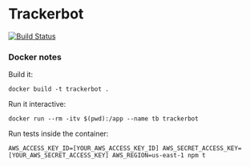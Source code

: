 # Trackerbot

[![Build Status](https://travis-ci.org/xpeppers/trackerbot.svg?branch=master)](https://travis-ci.org/xpeppers/trackerbot)

### Docker notes

Build it:
```
docker build -t trackerbot .
```

Run it interactive:
```
docker run --rm -itv $(pwd):/app --name tb trackerbot
```

Run tests inside the container:
```
AWS_ACCESS_KEY_ID=[YOUR_AWS_ACCESS_KEY_ID] AWS_SECRET_ACCESS_KEY=[YOUR_AWS_SECRET_ACCESS_KEY] AWS_REGION=us-east-1 npm t
```
